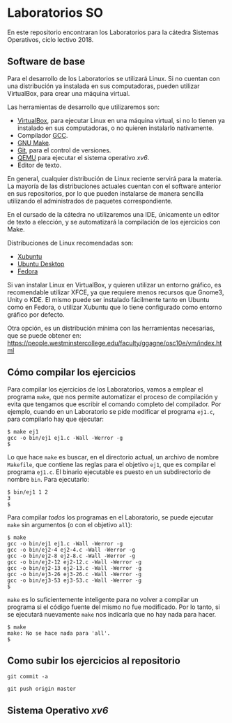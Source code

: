 # Laboratorios SO
En este repositorio encontraran los Laboratorios para la cátedra Sistemas Operativos, ciclo lectivo 2018.

## Software de base
Para el desarrollo de los Laboratorios se utilizará Linux. Si no cuentan con una distribución ya instalada en sus computadoras, pueden utilizar VirtualBox, para crear una máquina virtual.

Las herramientas de desarrollo que utilizaremos son:
- [VirtualBox](https://www.virtualbox.org/), para ejecutar Linux en una máquina virtual, si no lo tienen ya instalado en sus computadoras, o no quieren instalarlo nativamente.
- Compilador [GCC](https://gcc.gnu.org/).
- [GNU Make](https://www.gnu.org/software/make/).
- [Git](https://git-scm.com/), para el control de versiones.
- [QEMU](https://www.qemu.org/) para ejecutar el sistema operativo _xv6_.
- Editor de texto.

En general, cualquier distribución de Linux reciente servirá para la materia. La mayoría de las distribuciones actuales cuentan con el software anterior en sus repositorios, por lo que pueden instalarse de manera sencilla utilizando el administrados de paquetes correspondiente.

En el cursado de la cátedra no utilizaremos una IDE, únicamente un editor de texto a elección, y se automatizará la compilación de los ejercicios con Make.

Distribuciones de Linux recomendadas son:
- [Xubuntu](https://xubuntu.org/)
- [Ubuntu Desktop](https://www.ubuntu.com/download/desktop)
- [Fedora](https://getfedora.org/es/)

Si van instalar Linux en VirtualBox, y quieren utilizar un entorno gráfico, es recomendable utilizar XFCE, ya que requiere menos recursos que Gnome3, Unity o KDE. El mismo puede ser instalado fácilmente tanto en Ubuntu como en Fedora, o utilizar Xubuntu que lo tiene configurado como entorno gráfico por defecto.

Otra opción, es un distribución mínima con las herramientas necesarias, que se puede obtener en: https://people.westminstercollege.edu/faculty/ggagne/osc10e/vm/index.html

## Cómo compilar los ejercicios

Para compilar los ejercicios de los Laboratorios, vamos a emplear el programa `make`, que nos permite automatizar el proceso de compilación y evita que tengamos que escribir el comando completo del compilador. Por ejemplo, cuando en un Laboratorio se pide modificar el programa `ej1.c`, para compilarlo hay que ejecutar:
```
$ make ej1
gcc -o bin/ej1 ej1.c -Wall -Werror -g
$
```
Lo que hace `make` es buscar, en el directorio actual, un archivo de nombre `Makefile`, que contiene las reglas para el objetivo `ej1`, que es compilar el programa `ej1.c`. El binario ejecutable es puesto en un subdirectorio de nombre `bin`. Para ejecutarlo:
```
$ bin/ej1 1 2
3
$
```
Para compilar _todos_ los programas en el Laboratorio, se puede ejecutar `make` sin argumentos (o con el objetivo `all`):
```
$ make
gcc -o bin/ej1 ej1.c -Wall -Werror -g
gcc -o bin/ej2-4 ej2-4.c -Wall -Werror -g
gcc -o bin/ej2-8 ej2-8.c -Wall -Werror -g
gcc -o bin/ej2-12 ej2-12.c -Wall -Werror -g
gcc -o bin/ej2-13 ej2-13.c -Wall -Werror -g
gcc -o bin/ej3-26 ej3-26.c -Wall -Werror -g
gcc -o bin/ej3-53 ej3-53.c -Wall -Werror -g
$
```
`make` es lo suficientemente inteligente para no volver a compilar un programa si el código fuente del mismo no fue modificado. Por lo tanto, si se ejecutará nuevamente `make` nos indicaría que no hay nada para hacer.
```
$ make
make: No se hace nada para 'all'.
$
```

## Como subir los ejercicios al repositorio
```
git commit -a
```
```
git push origin master
```

## Sistema Operativo _xv6_
